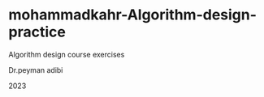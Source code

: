 # mohammadkahr-Algorithm-design-practice
  Algorithm design course exercises

  Dr.peyman adibi

  2023


